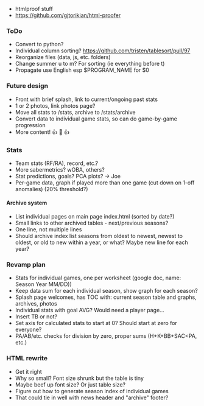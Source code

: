 - htmlproof stuff
- https://github.com/gjtorikian/html-proofer
### ToDo
- Convert to python?
- Individual column sorting? https://github.com/tristen/tablesort/pull/97
- Reorganize files (data, js, etc. folders)
- Change summer u to m?  For sorting (ie everything before t)
- Propagate use English esp $PROGRAM_NAME for $0
### Future design
- Front with brief splash, link to current/ongoing past stats
- 1 or 2 photos, link photos page?
- Move all stats to /stats, archive to /stats/archive
- Convert data to individual game stats, so can do game-by-game progression
- More content! :+1: :100: :+1:
### Stats
- Team stats (RF/RA), record, etc.?
- More sabermetrics?  wOBA, others?
- Stat predictions, goals?  PCA plots? -> Joe
- Per-game data, graph if played more than one game (cut down on 1-off anomalies) (20% threshold?)
#### Archive system
- List individual pages on main page index.html (sorted by date?)
- Small links to other archived tables - next/previous seasons?
- One line, not multiple lines
- Should archive index list seasons from oldest to newest, newest to oldest, or old to new within a year, or what?  Maybe new line for each year?

### Revamp plan
- Stats for individual games, one per worksheet (google doc, name: Season Year MM/DD))
- Keep data sum for each individual season, show graph for each season?
- Splash page welcomes, has TOC with: current season table and graphs, archives, photos
- Individual stats with goal AVG?  Would need a player page...
- Insert TB or not?
- Set axis for calculated stats to start at 0?  Should start at zero for everyone?
- PA/AB/etc. checks for division by zero, proper sums (H+K+BB+SAC<PA, etc.)

### HTML rewrite
- Get it right
- Why so small?  Font size shrunk but the table is tiny
- Maybe beef up font size?  Or just table size?
- Figure out how to generate season index of individual games
- That could tie in well with news header and "archive" footer?
